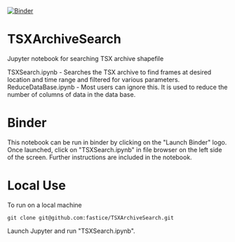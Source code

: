 [![Binder](https://gke.mybinder.org/badge_logo.svg)](https://gke.mybinder.org/v2/gh/fastice/TSXArchiveSearch/main?urlpath=lab)
# TSXArchiveSearch
Jupyter notebook for searching TSX archive shapefile

TSXSearch.ipynb - Searches the TSX archive to find frames at desired location and time range and filtered for various parameters.
ReduceDataBase.ipynb - Most users can ignore this. It is used to reduce the number of columns of data in the data base.

# Binder

This notebook can be run in binder by clicking on the "Launch Binder" logo. Once launched, click on "TSXSearch.ipynb" in file browser on the left side of the screen. Further instructions are included in the notebook.

# Local Use

To run on a local machine
```
git clone git@github.com:fastice/TSXArchiveSearch.git
```
Launch Jupyter and run "TSXSearch.ipynb".
